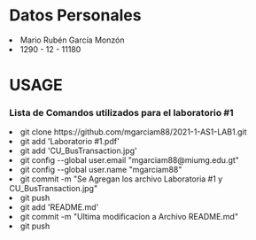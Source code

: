 # Datos Personales
<li> Mario Rubén García Monzón </li>
<li> 1290 - 12 - 11180 </li>

# USAGE
<h3>Lista de Comandos utilizados para el laboratorio #1</h3>
<li value = "1">git clone https://github.com/mgarciam88/2021-1-AS1-LAB1.git</li>
<li>git add 'Laboratorio #1.pdf'</li>
<li>git add 'CU_BusTransaction.jpg'</li>
<li>git config --global user.email "mgarciam88@miumg.edu.gt"</li>
<li>git config --global user.name "mgarciam88"</li>
<li>git commit -m "Se Agregan los archivo Laboratoria #1 y CU_BusTransaction.jpg"</li>
<li>git push</li>
<li>git add 'README.md'</li>
<li>git commit -m "Ultima modificacion a Archivo README.md"</li>
<li>git push</li>